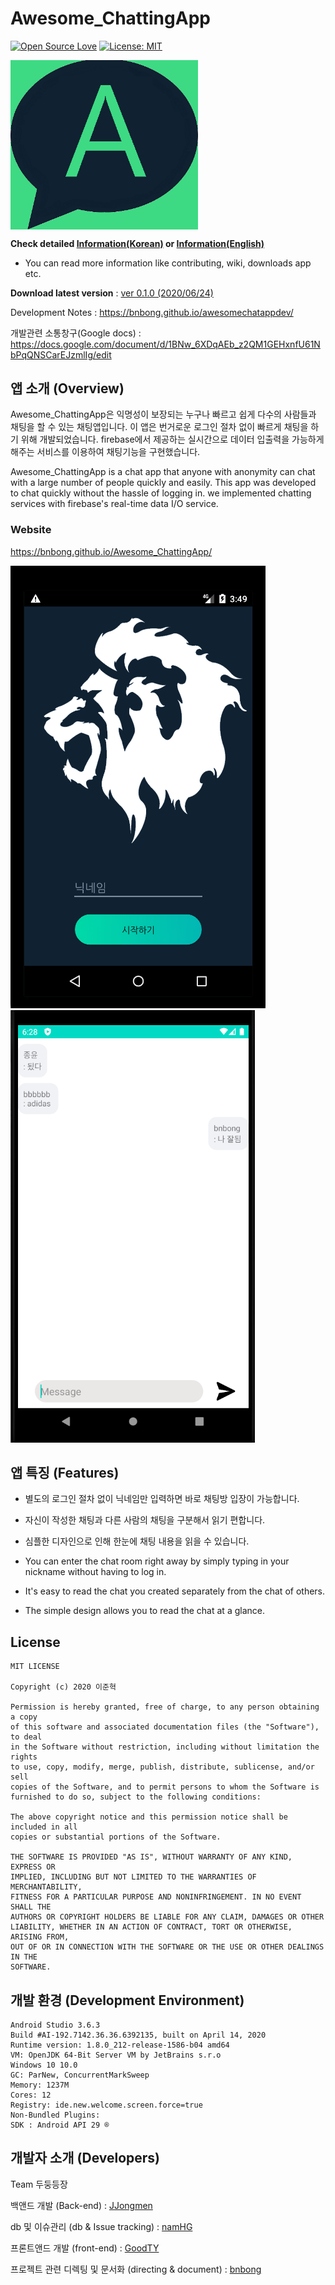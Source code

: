 Awesome_ChattingApp
================================================================
[![Open Source Love](https://badges.frapsoft.com/os/v1/open-source.svg?v=103)](https://github.com/ellerbrock/open-source-badges/)
[![License: MIT](https://img.shields.io/badge/License-MIT-green.svg)](https://opensource.org/licenses/MIT)

<img align="center" width="300" src="docs/icon.png" alt="app's icon" />

**Check detailed [Information(Korean)](index.md) or [Information(English)](index_english.md)**
*   You can read more information like contributing, wiki, downloads app etc.

**Download latest version** : [ver 0.1.0 (2020/06/24)](https://github.com/bnbong/Awesome_ChattingApp/releases/tag/0.1.0)

Development Notes : https://bnbong.github.io/awesomechatappdev/

개발관련 소통창구(Google docs) : https://docs.google.com/document/d/1BNw_6XDqAEb_z2QM1GEHxnfU61NbPqQNSCarEJzmlIg/edit

앱 소개 (Overview)
---------------------------------------------------------------

Awesome_ChattingApp은 익명성이 보장되는 누구나 빠르고 쉽게 다수의 사람들과 채팅을 할 수 있는 채팅앱입니다.
이 앱은 번거로운 로그인 절차 없이 빠르게 채팅을 하기 위해 개발되었습니다. firebase에서 제공하는 실시간으로 데이터 입출력을 가능하게 해주는 서비스를
이용하여 채팅기능을 구현했습니다.

Awesome_ChattingApp is a chat app that anyone with anonymity can chat with a large number of people quickly and easily.
This app was developed to chat quickly without the hassle of logging in. we implemented chatting services with firebase's real-time data I/O service.


### Website

https://bnbong.github.io/Awesome_ChattingApp/

![titlepage](docs/titlepage.png)  ![chattingpage](docs/messages.png)

앱 특징 (Features)
---------------------------------------------------------------
*   별도의 로그인 절차 없이 닉네임만 입력하면 바로 채팅방 입장이 가능합니다.
*   자신이 작성한 채팅과 다른 사람의 채팅을 구분해서 읽기 편합니다.
*   심플한 디자인으로 인해 한눈에 채팅 내용을 읽을 수 있습니다.


*   You can enter the chat room right away by simply typing in your nickname without having to log in.
*   It's easy to read the chat you created separately from the chat of others.
*   The simple design allows you to read the chat at a glance.

License
---------------------------------------------------------------

```
MIT LICENSE

Copyright (c) 2020 이준혁

Permission is hereby granted, free of charge, to any person obtaining a copy
of this software and associated documentation files (the "Software"), to deal
in the Software without restriction, including without limitation the rights
to use, copy, modify, merge, publish, distribute, sublicense, and/or sell
copies of the Software, and to permit persons to whom the Software is
furnished to do so, subject to the following conditions:

The above copyright notice and this permission notice shall be included in all
copies or substantial portions of the Software.

THE SOFTWARE IS PROVIDED "AS IS", WITHOUT WARRANTY OF ANY KIND, EXPRESS OR
IMPLIED, INCLUDING BUT NOT LIMITED TO THE WARRANTIES OF MERCHANTABILITY,
FITNESS FOR A PARTICULAR PURPOSE AND NONINFRINGEMENT. IN NO EVENT SHALL THE
AUTHORS OR COPYRIGHT HOLDERS BE LIABLE FOR ANY CLAIM, DAMAGES OR OTHER
LIABILITY, WHETHER IN AN ACTION OF CONTRACT, TORT OR OTHERWISE, ARISING FROM,
OUT OF OR IN CONNECTION WITH THE SOFTWARE OR THE USE OR OTHER DEALINGS IN THE
SOFTWARE.
```


개발 환경 (Development Environment)
---------------------------------------------------------------

```
Android Studio 3.6.3
Build #AI-192.7142.36.36.6392135, built on April 14, 2020
Runtime version: 1.8.0_212-release-1586-b04 amd64
VM: OpenJDK 64-Bit Server VM by JetBrains s.r.o
Windows 10 10.0
GC: ParNew, ConcurrentMarkSweep
Memory: 1237M
Cores: 12
Registry: ide.new.welcome.screen.force=true
Non-Bundled Plugins: 
SDK : Android API 29 ®
```


개발자 소개 (Developers)
---------------------------------------------------------------

Team 두둥등장

백앤드 개발 (Back-end) : [JJongmen](https://github.com/JJongmen/JJongmen.github.io)

db 및 이슈관리 (db & Issue tracking) : [namHG](https://github.com/namHG/namHG.github.io)

프론트앤드 개발 (front-end) : [GoodTY](https://github.com/GoodTY/GoodTY.github.io)

프로젝트 관련 디렉팅 및 문서화 (directing & document) : [bnbong](https://github.com/bnbong/bnbong.github.io)
